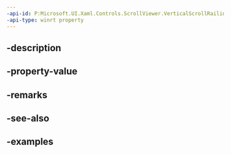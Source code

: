 ```yaml
---
-api-id: P:Microsoft.UI.Xaml.Controls.ScrollViewer.VerticalScrollRailingMode
-api-type: winrt property
---
```


## -description

## -property-value

## -remarks

## -see-also

## -examples


